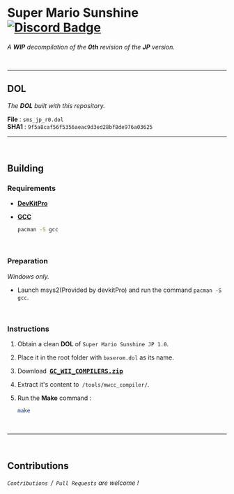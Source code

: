 
# Super Mario Sunshine [![Discord Badge]][Discord]

*A* ***WIP*** *decompilation of the* ***0th*** *revision of the* ***JP*** *version.*

<br>

---

## DOL

*The* ***DOL*** *built with this repository.*

**File** : `sms_jp_r0.dol` <br>
**SHA1** : `9f5a8caf56f5356aeac9d3ed28bf8de976a03625`

---

<br>

## Building

### Requirements

- **[DevKitPro]**

- **[GCC]**

    ```sh
    pacman -S gcc
    ```

<br>

### Preparation

*Windows only.*

-   Launch msys2(Provided by devkitPro) and run the command `pacman -S gcc`.

<br>

### Instructions

1. Obtain a clean **DOL** of `Super Mario Sunshine JP 1.0`.

2. Place it in the root folder with `baserom.dol` as its name.

3. Download <kbd>**[GC_WII_COMPILERS.zip][GC]**</kbd>

4. Extract it's content to `/tools/mwcc_compiler/`.

5. Run the **Make** command :

    ```sh
    make
    ```

<br>

---

<br>

## Contributions

*`Contributions` / `Pull Requests` are welcome !*



<!----------------------------------------------------------------------------->

[DevKitPro]: https://devkitpro.org/wiki/Getting_Started
[GCC]: https://gcc.gnu.org/
[GC]: https://cdn.discordapp.com/attachments/727918646525165659/917185027656286218/GC_WII_COMPILERS.zip

[Discord Badge]: https://img.shields.io/badge/Discord-7289DA?style=for-the-badge&logo=discord&logoColor=white
[Discord]: https://discord.gg/hKx3FJJgrV
